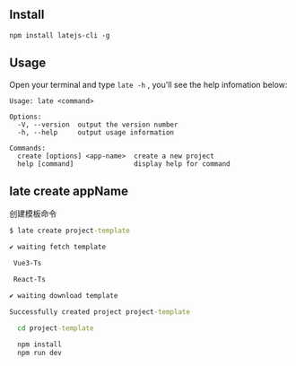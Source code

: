 ## Install

```
npm install latejs-cli -g
```

## Usage

Open your terminal and type `late -h` , you'll see the help infomation below:

```
Usage: late <command>

Options:
  -V, --version  output the version number
  -h, --help     output usage information

Commands:
  create [options] <app-name>  create a new project     
  help [command]               display help for command 
```

## late create appName

创建模板命令

```cmd
$ late create project-template

✔ waiting fetch template

 Vue3-Ts

 React-Ts

✔ waiting download template

Successfully created project project-template

  cd project-template
  
  npm install
  npm run dev
```
